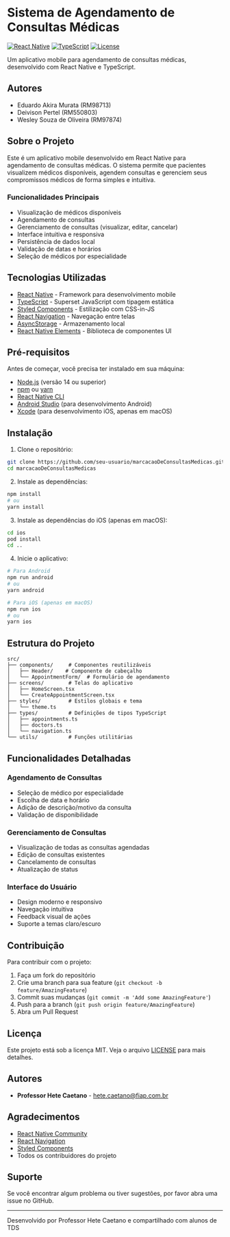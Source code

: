 # Sistema de Agendamento de Consultas Médicas

[![React Native](https://img.shields.io/badge/React%20Native-0.72.0-blue.svg)](https://reactnative.dev/)
[![TypeScript](https://img.shields.io/badge/TypeScript-4.9.0-blue.svg)](https://www.typescriptlang.org/)
[![License](https://img.shields.io/badge/License-MIT-green.svg)](LICENSE)

Um aplicativo mobile para agendamento de consultas médicas, desenvolvido com React Native e TypeScript.

## Autores

- Eduardo Akira Murata (RM98713)
- Deivison Pertel (RM550803)
- Wesley Souza de Oliveira (RM97874)

## Sobre o Projeto

Este é um aplicativo mobile desenvolvido em React Native para agendamento de consultas médicas. O sistema permite que pacientes visualizem médicos disponíveis, agendem consultas e gerenciem seus compromissos médicos de forma simples e intuitiva.

### Funcionalidades Principais

- Visualização de médicos disponíveis
- Agendamento de consultas
- Gerenciamento de consultas (visualizar, editar, cancelar)
- Interface intuitiva e responsiva
- Persistência de dados local
- Validação de datas e horários
- Seleção de médicos por especialidade

## Tecnologias Utilizadas

- [React Native](https://reactnative.dev/) - Framework para desenvolvimento mobile
- [TypeScript](https://www.typescriptlang.org/) - Superset JavaScript com tipagem estática
- [Styled Components](https://styled-components.com/) - Estilização com CSS-in-JS
- [React Navigation](https://reactnavigation.org/) - Navegação entre telas
- [AsyncStorage](https://react-native-async-storage.github.io/async-storage/) - Armazenamento local
- [React Native Elements](https://reactnativeelements.com/) - Biblioteca de componentes UI

## Pré-requisitos

Antes de começar, você precisa ter instalado em sua máquina:
- [Node.js](https://nodejs.org/) (versão 14 ou superior)
- [npm](https://www.npmjs.com/) ou [yarn](https://yarnpkg.com/)
- [React Native CLI](https://reactnative.dev/docs/environment-setup)
- [Android Studio](https://developer.android.com/studio) (para desenvolvimento Android)
- [Xcode](https://developer.apple.com/xcode/) (para desenvolvimento iOS, apenas em macOS)

## Instalação

1. Clone o repositório:
```bash
git clone https://github.com/seu-usuario/marcacaoDeConsultasMedicas.git
cd marcacaoDeConsultasMedicas
```

2. Instale as dependências:
```bash
npm install
# ou
yarn install
```

3. Instale as dependências do iOS (apenas em macOS):
```bash
cd ios
pod install
cd ..
```

4. Inicie o aplicativo:
```bash
# Para Android
npm run android
# ou
yarn android

# Para iOS (apenas em macOS)
npm run ios
# ou
yarn ios
```

## Estrutura do Projeto

```
src/
├── components/     # Componentes reutilizáveis
│   ├── Header/    # Componente de cabeçalho
│   └── AppointmentForm/  # Formulário de agendamento
├── screens/        # Telas do aplicativo
│   ├── HomeScreen.tsx
│   └── CreateAppointmentScreen.tsx
├── styles/         # Estilos globais e tema
│   └── theme.ts
├── types/          # Definições de tipos TypeScript
│   ├── appointments.ts
│   ├── doctors.ts
│   └── navigation.ts
└── utils/          # Funções utilitárias
```

## Funcionalidades Detalhadas

### Agendamento de Consultas
- Seleção de médico por especialidade
- Escolha de data e horário
- Adição de descrição/motivo da consulta
- Validação de disponibilidade

### Gerenciamento de Consultas
- Visualização de todas as consultas agendadas
- Edição de consultas existentes
- Cancelamento de consultas
- Atualização de status

### Interface do Usuário
- Design moderno e responsivo
- Navegação intuitiva
- Feedback visual de ações
- Suporte a temas claro/escuro

## Contribuição

Para contribuir com o projeto:

1. Faça um fork do repositório
2. Crie uma branch para sua feature (`git checkout -b feature/AmazingFeature`)
3. Commit suas mudanças (`git commit -m 'Add some AmazingFeature'`)
4. Push para a branch (`git push origin feature/AmazingFeature`)
5. Abra um Pull Request

## Licença

Este projeto está sob a licença MIT. Veja o arquivo [LICENSE](LICENSE) para mais detalhes.

## Autores

- **Professor Hete Caetano** - [hete.caetano@fiap.com.br](mailto:hete.caetano@fiap.com.br)

## Agradecimentos

- [React Native Community](https://reactnative.dev/help)
- [React Navigation](https://reactnavigation.org/)
- [Styled Components](https://styled-components.com/)
- Todos os contribuidores do projeto

## Suporte

Se você encontrar algum problema ou tiver sugestões, por favor abra uma issue no GitHub.

---

Desenvolvido por Professor Hete Caetano e compartilhado com alunos de TDS 
